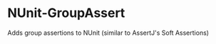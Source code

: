 NUnit-GroupAssert
=================

Adds group assertions to NUnit (similar to AssertJ's Soft Assertions)
